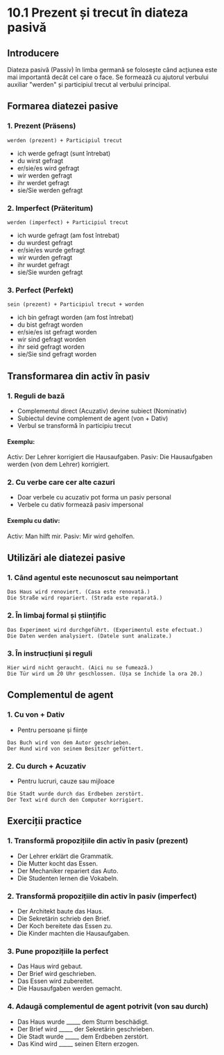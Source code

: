 # 10.1 Prezent și trecut în diateza pasivă

## Introducere
Diateza pasivă (Passiv) în limba germană se folosește când acțiunea este mai importantă decât cel care o face. Se formează cu ajutorul verbului auxiliar "werden" și participiul trecut al verbului principal.

## Formarea diatezei pasive

### 1. Prezent (Präsens)
```
werden (prezent) + Participiul trecut
```
- ich werde gefragt (sunt întrebat)
- du wirst gefragt
- er/sie/es wird gefragt
- wir werden gefragt
- ihr werdet gefragt
- sie/Sie werden gefragt

### 2. Imperfect (Präteritum)
```
werden (imperfect) + Participiul trecut
```
- ich wurde gefragt (am fost întrebat)
- du wurdest gefragt
- er/sie/es wurde gefragt
- wir wurden gefragt
- ihr wurdet gefragt
- sie/Sie wurden gefragt

### 3. Perfect (Perfekt)
```
sein (prezent) + Participiul trecut + worden
```
- ich bin gefragt worden (am fost întrebat)
- du bist gefragt worden
- er/sie/es ist gefragt worden
- wir sind gefragt worden
- ihr seid gefragt worden
- sie/Sie sind gefragt worden

## Transformarea din activ în pasiv

### 1. Reguli de bază
- Complementul direct (Acuzativ) devine subiect (Nominativ)
- Subiectul devine complement de agent (von + Dativ)
- Verbul se transformă în participiu trecut

#### Exemplu:
Activ: Der Lehrer korrigiert die Hausaufgaben.
Pasiv: Die Hausaufgaben werden (von dem Lehrer) korrigiert.

### 2. Cu verbe care cer alte cazuri
- Doar verbele cu acuzativ pot forma un pasiv personal
- Verbele cu dativ formează pasiv impersonal

#### Exemplu cu dativ:
Activ: Man hilft mir.
Pasiv: Mir wird geholfen.

## Utilizări ale diatezei pasive

### 1. Când agentul este necunoscut sau neimportant
```
Das Haus wird renoviert. (Casa este renovată.)
Die Straße wird repariert. (Strada este reparată.)
```

### 2. În limbaj formal și științific
```
Das Experiment wird durchgeführt. (Experimentul este efectuat.)
Die Daten werden analysiert. (Datele sunt analizate.)
```

### 3. În instrucțiuni și reguli
```
Hier wird nicht geraucht. (Aici nu se fumează.)
Die Tür wird um 20 Uhr geschlossen. (Ușa se închide la ora 20.)
```

## Complementul de agent

### 1. Cu von + Dativ
- Pentru persoane și ființe
```
Das Buch wird von dem Autor geschrieben.
Der Hund wird von seinem Besitzer gefüttert.
```

### 2. Cu durch + Acuzativ
- Pentru lucruri, cauze sau mijloace
```
Die Stadt wurde durch das Erdbeben zerstört.
Der Text wird durch den Computer korrigiert.
```

## Exerciții practice

### 1. Transformă propozițiile din activ în pasiv (prezent)
- Der Lehrer erklärt die Grammatik.
- Die Mutter kocht das Essen.
- Der Mechaniker repariert das Auto.
- Die Studenten lernen die Vokabeln.

### 2. Transformă propozițiile din activ în pasiv (imperfect)
- Der Architekt baute das Haus.
- Die Sekretärin schrieb den Brief.
- Der Koch bereitete das Essen zu.
- Die Kinder machten die Hausaufgaben.

### 3. Pune propozițiile la perfect
- Das Haus wird gebaut.
- Der Brief wird geschrieben.
- Das Essen wird zubereitet.
- Die Hausaufgaben werden gemacht.

### 4. Adaugă complementul de agent potrivit (von sau durch)
- Das Haus wurde _____ dem Sturm beschädigt.
- Der Brief wird _____ der Sekretärin geschrieben.
- Die Stadt wurde _____ dem Erdbeben zerstört.
- Das Kind wird _____ seinen Eltern erzogen.
